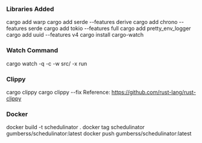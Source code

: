 
### Libraries Added
cargo add warp
cargo add serde --features derive
cargo add chrono --features serde
cargo add tokio --features full
cargo add pretty_env_logger
cargo add uuid --features v4
cargo install cargo-watch

### Watch Command
cargo watch -q -c -w src/ -x run


### Clippy
cargo clippy 
cargo clippy --fix
Reference: https://github.com/rust-lang/rust-clippy


### Docker
docker build -t schedulinator .
docker tag schedulinator gumberss/schedulinator:latest
docker push gumberss/schedulinator:latest